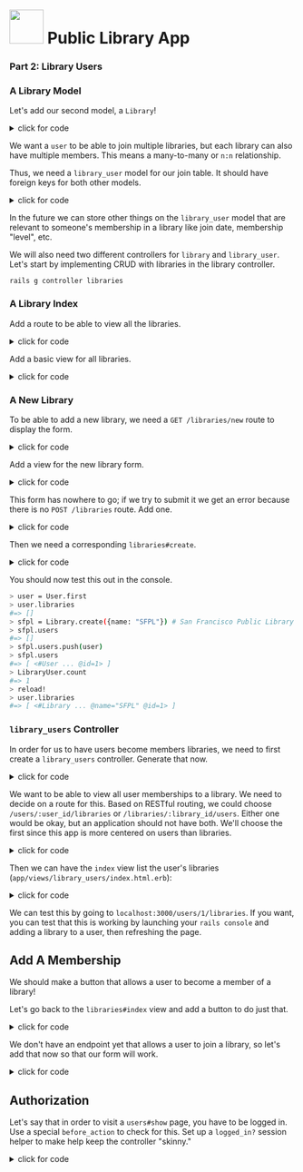 # <img src="https://cloud.githubusercontent.com/assets/7833470/10899314/63829980-8188-11e5-8cdd-4ded5bcb6e36.png" height="60"> Public Library App

### Part 2: Library Users

### A Library Model

Let's add our second model, a `Library`!

<details><summary>click for code</summary>
```bash
rails g model library name:string floor_count:integer floor_area:integer
```
</details>

We want a `user` to be able to join multiple libraries, but each library can also have multiple members. This means a many-to-many or `n:n` relationship.

Thus, we need a `library_user` model for our join table. It should have foreign keys for both other models. 

<details><summary>click for code</summary>
```ruby
rails g model library_user user:belongs_to library:belongs_to
```
</details>

In the future we can store other things on the `library_user` model that are relevant to someone's membership in a library like join date, membership "level", etc.

We will also need two different controllers for `library` and `library_user`.  Let's start by implementing CRUD with libraries in the library controller. 

```
rails g controller libraries
```

### A Library Index

Add a route to be able to view all the libraries.

<details><summary>click for code</summary>
```ruby

Rails.application.routes.draw do
  ...
  get "/libraries", to: "libraries#index"
end
```
</details>

Add a `libraries#index` method to the libraries controller.

<details><summary>click for code</summary>
```ruby

class LibrariesController < ApplicationController

  def index
    @libraries = Library.all
  end

end
```
</details>

Add a basic view for all libraries.

<details><summary>click for code</summary>
```html
<% @libraries.each do |library| %>
  <div>
    <h3><%= library.name %></h3>
  </div>
  <br>
<% end %>
```
</details>

### A New Library

To be able to add a new library, we need a `GET /libraries/new` route to display the form.

<details><summary>click for code</summary>
```ruby

Rails.application.routes.draw do
...
  get "/libraries/new", to: "libraries#new", as: "new_library"
end

```
</details>

Add a `libraries#new` controller action.

<details><summary>click for code</summary>
```ruby
class LibrariesController < ApplicationController
...
  def new
    @library = Library.new
  end
end
```
</details>

Add a view for the new library form.

<details><summary>click for code</summary>
```html

<%= form_for @library do |f| %>
  <div>
    <%= f.text_field :name, placeholder: "Name" %>
  </div>
  <div>
    <%= f.number_field :floor_count, placeholder: "Floor Count" %>
  </div>
  <div>
    <%= f.number_field :floor_area, placeholder: "Floor Area" %>
  </div>
  <%= f.submit %>
<% end %>
```
</details>

This form has nowhere to go; if we try to submit it we get an error because there is no `POST /libraries` route.  Add one.

<details><summary>click for code</summary>

```ruby

Rails.application.routes.draw do
...
  post "/libraries", to: "libraries#create"
end
```
</details>

Then we need a corresponding `libraries#create`.

<details><summary>click for code</summary>
```ruby

class LibrariesController < ApplicationController

  def create
    @library = Library.create(library_params)
    redirect_to libraries_path  # very light on the error handling, for now!
  end

  private

  def library_params   
    params.require(:library).permit(:name, :floor_count, :floor_area)
  end
end
```
</details>

## CRUDing Libraries
We now have the ability to view all libraries  and create new libraries.

**Independent Practice**: Implement `libraries#show` on your own. You will need to create routes, controller actions, and views.

Bonus: We recommend you also try to implement `edit`, `update`, `show`, and `delete`, but these aren't required for our initial setup.

## Joining A Library
Before we get start letting users become library members,  we need to wire together all of our models to know about these associations. Use the `has_many` `through` pattern to set up the many-to-many association in the models.

<details><summary>click for code</summary>
```ruby
class LibraryUser < ActiveRecord::Base
  belongs_to :user
  belongs_to :library
end
```

```ruby
class User < ActiveRecord::Base
  has_many :library_users, dependent: :destroy
  has_many :libraries, through: :library_users
  # ...
end
```

```ruby
class Library < ActiveRecord::Base
  has_many :library_users, dependent: :destroy
  has_many :users, through: :library_users
end
```
</details>

You should now test this out in the console.

```bash
> user = User.first
> user.libraries
#=> []
> sfpl = Library.create({name: "SFPL"}) # San Francisco Public Library
> sfpl.users
#=> []
> sfpl.users.push(user)
> sfpl.users
#=> [ <#User ... @id=1> ]
> LibraryUser.count
#=> 1
> reload!
> user.libraries
#=> [ <#Library ... @name="SFPL" @id=1> ]
```

### `library_users` Controller

In order for us to have users become members libraries, we need to first create a `library_users` controller. Generate that now.

<details><summary>click for code</summary>
```bash
rails g controller library_users
```
</details>

We want to be able to view all user memberships to a library. We need to decide on a route for this. Based on RESTful routing, we could choose `/users/:user_id/libraries` or `/libraries/:library_id/users`.  Either one would be okay, but an application should not have both.  We'll choose the first since this app is more centered on users than libraries.

<details><summary>click for code</summary>
```ruby

Rails.application.routes.draw do
  ...
  get "/users/:user_id/libraries", to: "library_users#index", as: "user_libraries"
end
```
</details>

We also need the corresponding `index` method in the `library_users` controller.

<details><summary>click for code</summary>
```ruby
class LibraryUsersController < ApplicationController

  def index
    @user = User.find(params[:user_id])
    @libraries = @user.libraries # so we type less in the view
  end
end
```
</details>

Then we can have the `index` view list the user's libraries (`app/views/library_users/index.html.erb`):

<details><summary>click for code</summary>
```html

<div><%= @user.first_name %> is a member of the following libraries</div>

<ul>
  <% @libraries.each do |lib| %>   
    <li><%= lib.name %></li>
  <% end %>
</ul>
```
</details>

We can test this by going to `localhost:3000/users/1/libraries`. If you want, you can test that this is working by launching your `rails console` and adding a library to a user, then refreshing the page.


## Add A Membership

We should make a button that allows a user to become a member of a library!

Let's go back to the `libraries#index` view and add a button to do just that.

<details><summary>click for code</summary>
```html

<% @libraries.each do |library| %>
  <div>
    <h3><%= library.name %></h3>
    <% if current_user %>
      <%= button_to "Join", library_users_path(library) %>
    <% end %>
  </div>
  <br>
<% end %>
```
</details>

We don't have an endpoint yet that allows a user to join a library, so let's add that now so that our form will work.


<details><summary>click for code</summary>
```ruby
Rails.application.routes.draw do
  ...
  get "/users/:user_id/libraries", to: "library_users#index", as: "user_libraries"
  post "/libraries/:library_id/users", to: "library_users#create", as: "library_users"
end

```
</details>

Then, we need to add a `create` action in `LibraryUsersController` that adds the user to the library.

<details><summary>click for code</summary>
```ruby
class LibraryUsersController < ApplicationController

  ...

  def create
    @library = Library.find(params[:library_id])
    @library.users.push(current_user)  # no error handling currently

    redirect_to current_user
  end
end

```
</details>


## Authorization

Let's say that in order to visit a `users#show` page, you have to be logged in. Use a special `before_action` to check for this. Set up a `logged_in?` session helper to make help keep the controller "skinny."

<details><summary>click for code</summary>
```ruby
class UsersController < ApplicationController

  before_action :logged_in?, only: [:show]

  ...

  def show
    @user = User.find(params[:id])
    render :show
  end

end
```

This `before_action` line means there must be a `logged_in?` method somewhere that will be called before the show action is run.  Add a `logged_in?` helper method to the sessions helper to check whether there is a current user. 
</details>

What other endpoints should be protected? Should an unauthenticated user be able to CRUD resources? Think about POST, PUT, and DELETE!

### Cleanup

Before moving on to bonuses, take a moment to make your site more user friendly. Link pages together so that a user can navigate more easily from their profile to their list of libraries, and from the library index to an individual library. Consider adding a better menu/navbar to make navigation easier.

### Bonuses

* Can you add books to the application?
    - For starters, just create a `Book` model and the associated views.
* Can you add books to the library?
    - What kind of a relationship is that? Where would foreign keys like `book_id` and `library_id` live in your database tables?
